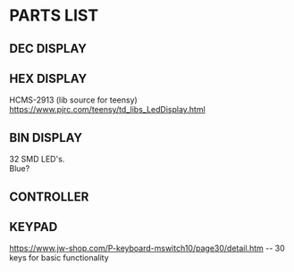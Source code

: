 # PARTS LIST

## DEC DISPLAY

## HEX DISPLAY
HCMS-2913 (lib source for teensy) https://www.pjrc.com/teensy/td_libs_LedDisplay.html

## BIN DISPLAY
32 SMD LED's.  
Blue?

## CONTROLLER

## KEYPAD

https://www.jw-shop.com/P-keyboard-mswitch10/page30/detail.htm  -- 30 keys for basic functionality 

